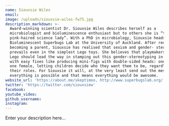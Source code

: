 ```yaml
---
name: Siouxsie Wiles
email:
image: /uploads/siouxsie-wiles-fw75.jpg
description_markdown: >-
  Award-winning scientist Dr. Siouxsie Wiles describes herself as a
  microbiologist and bioluminescence enthusiast but to others she is “that
  pink-haired science lady”. With a PhD in microbiology, Siouxsie heads up the
  Bioluminescent Superbugs Lab at the University of Auckland. After recently
  becoming a parent, Siouxsie has realised that sexism and gender- stereotyping
  prevails even in the simplest Lego toys. She believes that playmakers like
  Lego should lead the way in stamping out this gender-stereotyping in toys,
  with easy fixes like producing mini-figs with double-sided heads: one male,
  one female, letting children decide who they want them to be, regardless of
  their roles. For Siouxsie it will, at the very least send out the message that
  everything is possible and that means everything would be awesome.
website_url: 'https://about.me/skeptimoo, http://www.superbugslab.org/'
twitter: 'https://twitter.com/siouxsiew'
facebook:
youtube_video:
github_username:
instagram:
---
```


Enter your description here...
